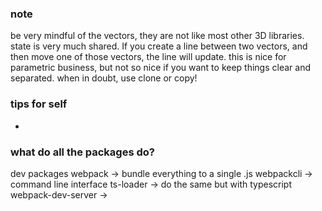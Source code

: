 ### note

be very mindful of the vectors, they are not like most other 3D libraries. 
state is very much shared. If you create a line between two vectors, and then 
move one of those vectors, the line will update. this is nice for parametric business, 
but not so nice if you want to keep things clear and separated. 
when in doubt, use clone or copy!

### tips for self

-

### what do all the packages do? 

dev packages
webpack -> bundle everything to a single .js
webpackcli -> command line interface
ts-loader -> do the same but with typescript 
webpack-dev-server -> 


